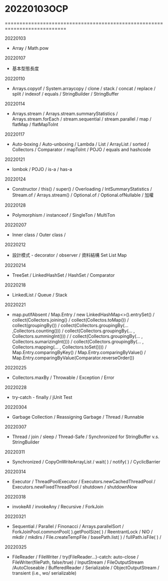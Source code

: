 # 20220103OCP
===========================================================================

20220103
- Array / Math.pow

20220107
- 基本型態長度

20220110
- Arrays.copyof / System.arraycopy / clone / stack / concat / replace / split / indexof / equals / StringBuilder / StringBuffer

20220114
- Arrays.stream / Arrays.stream.summaryStatistics / Arrays.stream.forEach / stream.sequential / stream.parallel / map / flatMap / flatMapToInt

20220117
- Auto-boxing / Auto-unboxing / Lambda / List / ArrayList / sorted / Collectors / Comparator / mapToInt / POJO / equals and hashcode

20220121
- lombok / POJO / is-a / has-a

20220124
- Constructor / this() / super() / Overloading / IntSummaryStatistics / Stream.of / Arrays.stream()  / Optional.of / Optional.ofNullable / 加權

20220128
- Polymorphism / instanceof / SingleTon / MultiTon

20220207
- Inner class / Outer class / 

20220212
- 設計模式 - decorator / observer / 資料結構 Set List Map

20220214
- TreeSet  / LinkedHashSet / HashSet / Comparator 

20220218
- LinkedList / Queue / Stack

20220221
- map.putIfAbsent / Map.Entry / new LinkedHashMap<>().entrySet() / collect(Collectors.joining() / collect(Collectos.toMap()) / collect(groupingBy()) / collect(Collectors.groupingBy(… ,Collectors.counting())) / collect(Collectors.groupingBy(… , Collectors.summingInt())) / / collect(Collectors.groupingBy(… , Collectors.sumarizingInt())) / collect(Collectors.groupingBy(… , Collectors.mapping(… , Collectors.toSet()))) / Map.Entry.comparingByKey() / Map.Entry.comparingByValue() / Map.Entry.comparingByValue(Comparator.reverseOrder())

20220225
- Collectors.maxBy / Throwable / Exception / Error

20220228
- try-catch - finally / jUnit Test

20220304
- Garbage Collection / Reassigning Garbage / Thread / Runnable

20220307
- Thread / join / sleep / Thread-Safe / Synchronized for StringBuffer  v.s. StringBuilder 

20220311
- Synchronized / CopyOnWriteArrayList /  wait( ) / notify( ) / CyclicBarrier 

20220314
- Executor / ThreadPoolExecutor / Executors.newCachedThreadPool / Executors.newFixedThreadPool / shutdown  / shutdownNow

20220318
- invokeAll / invokeAny / Recursive / ForkJoin

20220321
- Sequential  / Parallel / Finonacci / Arrays.parallelSort / ForkJoinPool.commonPool( ).getPoolSize( ) / ReentrantLock / NIO /  mkdir / mkdirs / File.createTempFile / basePath.list( ) / fullPath.isFile( ) / 

20220325
- FileReader / FileWriter / try(FileReader…)-catch: auto-close / FileWriter(filePath, false/true) / InputStream / FileOutputStream /AutoCloseable / BufferedReader / Serializable / ObjectOutputStream / transient (i.e., wo/ serializable) 



